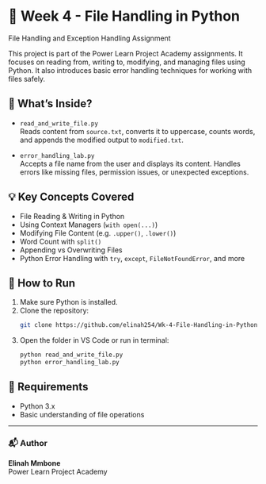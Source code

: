 # 📁 Week 4 - File Handling in Python
File Handling and Exception Handling Assignment

This project is part of the Power Learn Project Academy assignments. It focuses on reading from, writing to, modifying, and managing files using Python. It also introduces basic error handling techniques for working with files safely.

## 📌 What’s Inside?

- `read_and_write_file.py`  
  Reads content from `source.txt`, converts it to uppercase, counts words, and appends the modified output to `modified.txt`.

- `error_handling_lab.py`  
  Accepts a file name from the user and displays its content. Handles errors like missing files, permission issues, or unexpected exceptions.

## 💡 Key Concepts Covered

- File Reading & Writing in Python  
- Using Context Managers (`with open(...)`)  
- Modifying File Content (e.g. `.upper()`, `.lower()`)  
- Word Count with `split()`  
- Appending vs Overwriting Files  
- Python Error Handling with `try`, `except`, `FileNotFoundError`, and more

## 🚀 How to Run

1. Make sure Python is installed.
2. Clone the repository:
   ```bash
   git clone https://github.com/elinah254/Wk-4-File-Handling-in-Python.git
   ```
3. Open the folder in VS Code or run in terminal:
   ```bash
   python read_and_write_file.py
   python error_handling_lab.py
   ```

## 📎 Requirements

- Python 3.x
- Basic understanding of file operations

---

### 📬 Author

**Elinah Mmbone**  
Power Learn Project Academy
```
